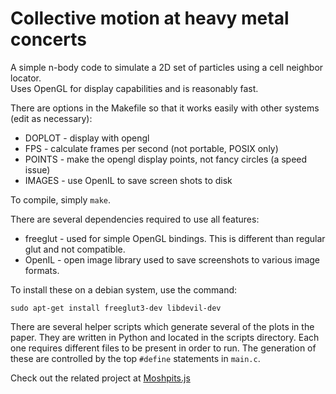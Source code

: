 Collective motion at heavy metal concerts
=========================================

A simple n-body code to simulate a 2D set of particles
using a cell neighbor locator.  
Uses OpenGL for display capabilities and is reasonably fast.

There are options in the Makefile so that it works easily
with other systems (edit as necessary):
 - DOPLOT - display with opengl
 - FPS    - calculate frames per second (not portable, POSIX only)
 - POINTS - make the opengl display points, not fancy circles (a speed issue)
 - IMAGES - use OpenIL to save screen shots to disk

To compile, simply `make`.

There are several dependencies required to use all features:
 - freeglut - used for simple OpenGL bindings.  This is different than regular glut and not compatible.
 - OpenIL - open image library used to save screenshots to various image formats.

To install these on a debian system, use the command:

    sudo apt-get install freeglut3-dev libdevil-dev    

There are several helper scripts which generate several of the plots in the paper. 
They are written in Python and located in the scripts directory.  Each one
requires different files to be present in order to run.  The generation of these
are controlled by the top `#define` statements in `main.c`.

Check out the related project at <a href="http://github.com/mattbierbaum/moshpits.js">Moshpits.js</a>
